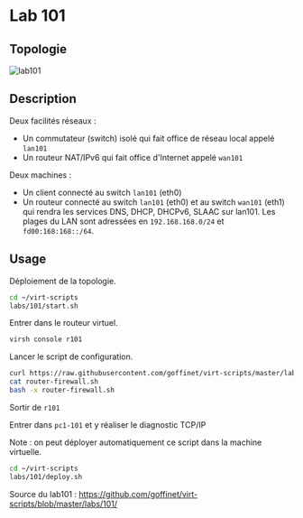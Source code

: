 # Lab 101

## Topologie

![lab101](https://www.lucidchart.com/publicSegments/view/cddee598-583c-41a4-8523-d17129144dfd/image.png)

## Description

Deux facilités réseaux :

* Un commutateur (switch) isolé qui fait office de réseau local appelé `lan101`
* Un routeur NAT/IPv6 qui fait office d'Internet appelé `wan101`

Deux machines :

* Un client connecté au switch `lan101` (eth0)
* Un routeur connecté au switch `lan101` (eth0) et au switch `wan101` (eth1) qui rendra les services DNS, DHCP, DHCPv6, SLAAC sur lan101. Les plages du LAN sont adressées en `192.168.168.0/24` et `fd00:168:168::/64`.

## Usage

Déploiement de la topologie.

```bash
cd ~/virt-scripts
labs/101/start.sh
```

Entrer dans le routeur virtuel.

```bash
virsh console r101
```

Lancer le script de configuration.

```bash
curl https://raw.githubusercontent.com/goffinet/virt-scripts/master/labs/101/router-firewall.sh -o router-firewall.sh
cat router-firewall.sh
bash -x router-firewall.sh
```

Sortir de `r101`

Entrer dans `pc1-101` et y réaliser le diagnostic TCP/IP

Note : on peut déployer automatiquement ce script dans la machine virtuelle.

```bash
cd ~/virt-scripts
labs/101/deploy.sh
```

Source du lab101 : https://github.com/goffinet/virt-scripts/blob/master/labs/101/
